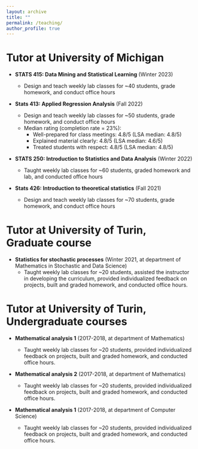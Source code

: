 ```yaml
---
layout: archive
title: ""
permalink: /teaching/
author_profile: true
---
```


Tutor at University of Michigan
======

* **STATS 415: Data Mining and Statistical Learning** (Winter 2023)
	* Design and teach weekly lab classes for ~40 students, grade homework, and conduct office hours

* **Stats 413: Applied Regression Analysis** (Fall 2022)
	* Design and teach weekly lab classes for ~50 students, grade homework, and conduct office hours
	* Median rating (completion rate = 23%): 
		* Well-prepared for class meetings: 4.8/5 (LSA median: 4.8/5)
		* Explained material clearly: 4.8/5 (LSA median: 4.6/5)
		* Treated students with respect: 4.8/5 (LSA median: 4.8/5)

* **STATS 250: Introduction to Statistics and Data Analysis** (Winter 2022)
	* Taught weekly lab classes for ~60 students, graded homework and lab, and conducted office hours

* **Stats 426: Introduction to theoretical statistics** (Fall 2021)
	* Design and teach weekly lab classes for ~70 students, grade homework, and conduct office hours

Tutor at University of Turin, Graduate course
======

* **Statistics for stochastic processes** (Winter 2021, at department of Mathematics in Stochastic and Data Science)
	* Taught weekly lab classes for ~20 students, assisted the instructor in developing the curriculum, provided individualized feedback on projects, built and graded homework, and conducted office hours.

Tutor at University of Turin, Undergraduate courses
======

* **Mathematical analysis 1** (2017-2018, at department of Mathematics)
	* Taught weekly lab classes for ~20 students, provided individualized feedback on projects, built and graded homework, and conducted office hours.

* **Mathematical analysis 2** (2017-2018, at department of Mathematics)
	* Taught weekly lab classes for ~20 students, provided individualized feedback on projects, built and graded homework, and conducted office hours.

* **Mathematical analysis 1** (2017-2018, at department of Computer Science)
	* Taught weekly lab classes for ~20 students, provided individualized feedback on projects, built and graded homework, and conducted office hours.
